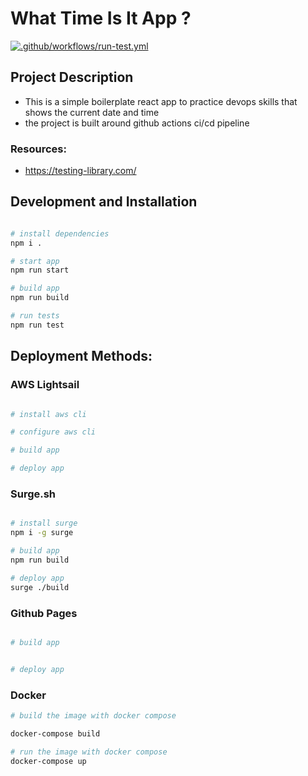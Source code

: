 # What Time Is It App ?

[![.github/workflows/run-test.yml](https://github.com/mmaquer2/what-time-is-it-app/actions/workflows/run-test.yml/badge.svg)](https://github.com/mmaquer2/what-time-is-it-app/actions/workflows/run-test.yml)


## Project Description
- This is a simple boilerplate react app to practice devops skills that shows the current date and time
- the project is built around github actions ci/cd pipeline

### Resources:
- https://testing-library.com/


## Development and Installation

```bash

# install dependencies
npm i .

# start app
npm run start

# build app
npm run build

# run tests
npm run test

```

## Deployment Methods:


### AWS Lightsail

```bash

# install aws cli

# configure aws cli

# build app

# deploy app

```

### Surge.sh 

```bash

# install surge
npm i -g surge

# build app
npm run build

# deploy app
surge ./build

```

### Github Pages

```bash

# build app


# deploy app

```

### Docker

```bash
# build the image with docker compose

docker-compose build

# run the image with docker compose
docker-compose up

```